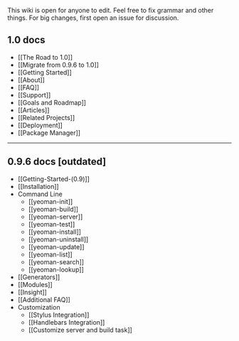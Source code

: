 This wiki is open for anyone to edit. Feel free to fix grammar and other things. For big changes, first open an issue for discussion.


## 1.0 docs

- [[The Road to 1.0]]
- [[Migrate from 0.9.6 to 1.0]]
- [[Getting Started]]
- [[About]]
- [[FAQ]]
- [[Support]]
- [[Goals and Roadmap]]
- [[Articles]]
- [[Related Projects]]
- [[Deployment]]
- [[Package Manager]]


---

## 0.9.6 docs [outdated]

- [[Getting-Started-(0.9)]]
- [[Installation]]
- Command Line
  - [[yeoman-init]]
  - [[yeoman-build]]
  - [[yeoman-server]]
  - [[yeoman-test]]
  - [[yeoman-install]]
  - [[yeoman-uninstall]]
  - [[yeoman-update]]
  - [[yeoman-list]]
  - [[yeoman-search]]
  - [[yeoman-lookup]]
- [[Generators]]
- [[Modules]]
- [[Insight]]
- [[Additional FAQ]]
- Customization
  - [[Stylus Integration]]
  - [[Handlebars Integration]]
  - [[Customize server and build task]]
